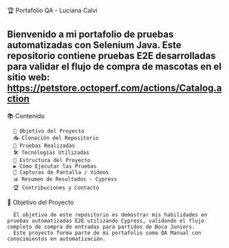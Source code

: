 🏆 Portafolio QA - Luciana Calvi

Bienvenido a mi portafolio de pruebas automatizadas con Selenium Java. Este repositorio contiene pruebas E2E desarrolladas para validar el flujo de compra de mascotas en el sitio web: https://petstore.octoperf.com/actions/Catalog.action 
-----------------------------------------------------------------------------------------------------------------------------------------------------------------------------------------------------------------------------------------------------
📚 Contenido

      🎯 Objetivo del Proyecto
      📥 Clonación del Repositorio
      🚀 Pruebas Realizadas
      🛠️ Tecnologías Utilizadas
      📂 Estructura del Proyecto
      ▶️ Cómo Ejecutar las Pruebas
      📸 Capturas de Pantalla / Videos
      📊 Resumen de Resultados - Cypress
      🏆 Contribuciones y Contacto

  🎯 Objetivo del Proyecto
  
      El objetivo de este repositorio es demostrar mis habilidades en pruebas automatizadas E2E utilizando Cypress, validando el flujo completo de compra de entradas para partidos de Boca Juniors. 
      Este proyecto forma parte de mi portafolio como QA Manual con conocimientos en automatización.
